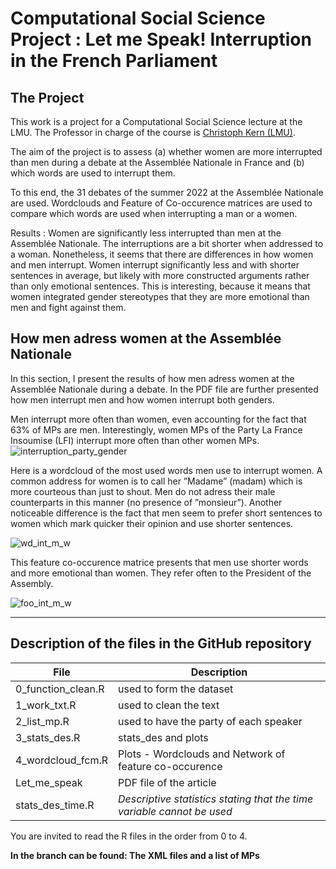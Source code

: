 # Computational Social Science Project : Let me Speak! Interruption in the French Parliament

## The Project

This work is a project for a Computational Social Science lecture at the LMU. The Professor in charge of the course is [Christoph Kern (LMU)](https://www.soda.statistik.uni-muenchen.de/people/professors/kern/index.html).

The aim of the project is to assess (a) whether women are more interrupted than men during a debate at the Assemblée Nationale in France and (b) which words are used to interrupt them.

To this end, the 31 debates of the summer 2022 at the Assemblée Nationale are used. Wordclouds and Feature of Co-occurence matrices are used to compare which words are used when interrupting a man or a women.

Results :  Women are significantly less interrupted than men at the Assemblée Nationale. The interruptions are a bit shorter when addressed to a woman. Nonetheless, it seems that there are differences in how women and men interrupt. Women interrupt significantly less and with shorter sentences in average, but likely with more constructed arguments rather than only emotional sentences. This is interesting, because it means that women integrated gender stereotypes that they are more emotional than men and fight against them.


## How men adress women at the Assemblée Nationale

In this section, I present the results of how men adress women at the Assemblée Nationale during a debate. 
In the PDF file are further presented how men interrupt men and how women interrupt both genders. 

Men interrupt more often than women, even accounting for the fact that 63% of MPs are men. Interestingly, women MPs of the Party La France Insoumise (LFI) interrupt more often than other women MPs.
![interruption_party_gender](https://github.com/Eme98/CSS_french_debates/assets/68661774/afe5cc1e-39f5-4ade-89ca-0fee0eb0bedb)

Here is a wordcloud of the most used words men use to interrupt women. A common address for women is to call her ”Madame” (madam) which is more courteous than just to shout. Men do not adress their male counterparts in this manner (no presence of ”monsieur”). Another noticeable difference is the fact that men seem to prefer short sentences to women which mark quicker their opinion and use shorter sentences. 

![wd_int_m_w](https://github.com/Eme98/CSS_french_debates/assets/68661774/69bd62d0-4fa9-4783-b3ef-421501f43ce8)

This feature co-occurence matrice presents that men use shorter words and more emotional than women. They refer often to the President of the Assembly.

![foo_int_m_w](https://github.com/Eme98/CSS_french_debates/assets/68661774/5e03884b-fea4-4da3-8fb3-5bbec92caa3a)

-----


## Description of the files in the GitHub repository

| File    | Description |
| ------- | ------- |
| 0_function_clean.R | used to form the dataset |
| 1_work_txt.R | used to clean the text |
| 2_list_mp.R | used to have the party of each speaker|
| 3_stats_des.R | stats_des and plots|
| 4_wordcloud_fcm.R | Plots -  Wordclouds and Network of feature co-occurence | 
| Let_me_speak | PDF file of the article |
| stats_des_time.R  | *Descriptive statistics stating that the time variable cannot be used* |

You are invited to read the R files in the order from 0 to 4.

**In the branch can be found: 
The XML files and a list of MPs**


